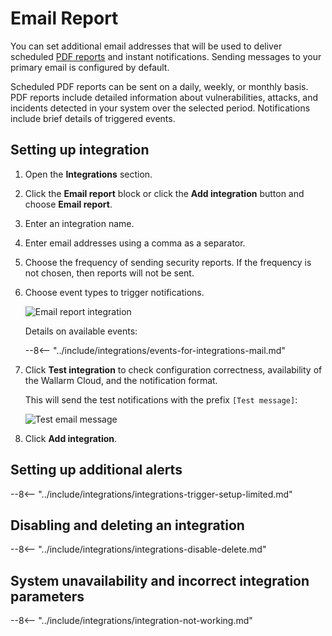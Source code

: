 # Email Report

You can set additional email addresses that will be used to deliver scheduled [PDF reports](../../../user-guides/search-and-filters/custom-report.md) and instant notifications. Sending messages to your primary email is configured by default.

Scheduled PDF reports can be sent on a daily, weekly, or monthly basis. PDF reports include detailed information about vulnerabilities, attacks, and incidents detected in your system over the selected period. Notifications include brief details of triggered events.

## Setting up integration

1. Open the **Integrations** section.
1. Click the **Email report** block or click the **Add integration** button and choose **Email report**. 
1. Enter an integration name.
1. Enter email addresses using a comma as a separator.
1. Choose the frequency of sending security reports. If the frequency is not chosen, then reports will not be sent.
1. Choose event types to trigger notifications.

    ![Email report integration](../../../images/user-guides/settings/integrations/add-email-report-integration.png)

    Details on available events:

    --8<-- "../include/integrations/events-for-integrations-mail.md"

1. Click **Test integration** to check configuration correctness, availability of the Wallarm Cloud, and the notification format.

    This will send the test notifications with the prefix `[Test message]`:

    ![Test email message](../../../images/user-guides/settings/integrations/test-email-scope-changed.png)

1. Click **Add integration**.

## Setting up additional alerts

--8<-- "../include/integrations/integrations-trigger-setup-limited.md"

## Disabling and deleting an integration

--8<-- "../include/integrations/integrations-disable-delete.md"

## System unavailability and incorrect integration parameters

--8<-- "../include/integrations/integration-not-working.md"
